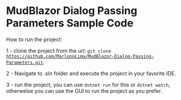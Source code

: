 # MudBlazor Dialog Passing Parameters Sample Code

How to run the project:

1 - clone the project from the url:
<code>git clone https://github.com/MarlonnLima/MudBlazor-Dialog-Passing-Parameters.git</code>.

2 - Navigate to .sln folder and execute the project in your favorite IDE.

3 - run the project, you can use <code>dotnet run</code> for this or <code>dotnet watch</code>, otherwelse you can use the GUI to run the project as you prefer.
